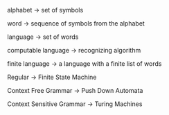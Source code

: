 alphabet -> set of symbols

word -> sequence of symbols from the alphabet

language -> set of words

computable language -> recognizing algorithm

finite language -> a language with a finite list of words

Regular -> Finite State Machine

Context Free Grammar -> Push Down Automata

Context Sensitive Grammar -> Turing Machines